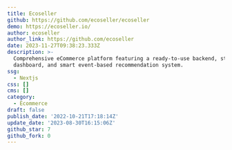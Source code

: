 ```yaml
---
title: Ecoseller
github: https://github.com/ecoseller/ecoseller
demo: https://ecoseller.io/
author: ecoseller
author_link: https://github.com/ecoseller
date: 2023-11-27T09:38:23.333Z
description: >-
  Comprehensive eCommerce platform featuring a ready-to-use backend, storefront,
  dashboard, and smart event-based recommendation system.
ssg:
  - Nextjs
css: []
cms: []
category:
  - Ecommerce
draft: false
publish_date: '2022-10-21T17:18:14Z'
update_date: '2023-08-30T16:15:06Z'
github_star: 7
github_fork: 0
---
```

